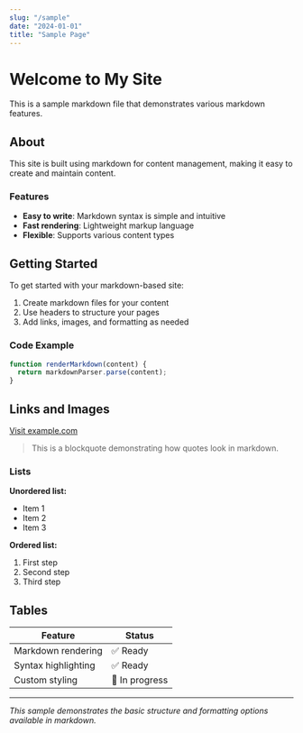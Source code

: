 ```yaml
---
slug: "/sample"
date: "2024-01-01"
title: "Sample Page"
---
```


# Welcome to My Site

This is a sample markdown file that demonstrates various markdown features.

## About

This site is built using markdown for content management, making it easy to create and maintain content.

### Features

- **Easy to write**: Markdown syntax is simple and intuitive
- **Fast rendering**: Lightweight markup language
- **Flexible**: Supports various content types

## Getting Started

To get started with your markdown-based site:

1. Create markdown files for your content
2. Use headers to structure your pages
3. Add links, images, and formatting as needed

### Code Example

```javascript
function renderMarkdown(content) {
  return markdownParser.parse(content);
}
```

## Links and Images

[Visit example.com](https://example.com)

> This is a blockquote demonstrating how quotes look in markdown.

### Lists

**Unordered list:**
- Item 1
- Item 2
- Item 3

**Ordered list:**
1. First step
2. Second step
3. Third step

## Tables

| Feature | Status |
|---------|--------|
| Markdown rendering | ✅ Ready |
| Syntax highlighting | ✅ Ready |
| Custom styling | 🔄 In progress |

---

*This sample demonstrates the basic structure and formatting options available in markdown.*